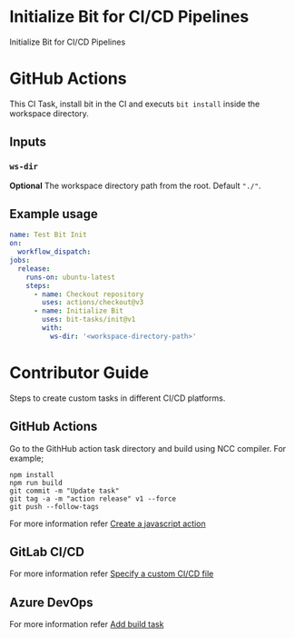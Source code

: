 # Initialize Bit for CI/CD Pipelines
Initialize Bit for CI/CD Pipelines

# GitHub Actions

This CI Task, install bit in the CI and executs `bit install` inside the workspace directory.

## Inputs

### `ws-dir`

**Optional** The workspace directory path from the root. Default `"./"`.

## Example usage

```yaml
name: Test Bit Init
on:
  workflow_dispatch:
jobs:
  release:
    runs-on: ubuntu-latest
    steps:
      - name: Checkout repository
        uses: actions/checkout@v3
      - name: Initialize Bit
        uses: bit-tasks/init@v1
        with:
          ws-dir: '<workspace-directory-path>'
```

# Contributor Guide

Steps to create custom tasks in different CI/CD platforms.

## GitHub Actions

Go to the GithHub action task directory and build using NCC compiler. For example;

```
npm install
npm run build
git commit -m "Update task"
git tag -a -m "action release" v1 --force
git push --follow-tags
```

For more information refer [Create a javascript action](https://docs.github.com/en/actions/creating-actions/creating-a-javascript-action)

## GitLab CI/CD

For more information refer [Specify a custom CI/CD file](https://docs.gitlab.com/ee/ci/pipelines/settings.html#specify-a-custom-cicd-configuration-file)

## Azure DevOps

For more information refer [Add build task](https://learn.microsoft.com/en-us/azure/devops/extend/develop/add-build-task?view=azure-devops)